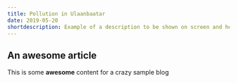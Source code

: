 ```yaml
---
title: Pollution in Ulaanbaatar
date: 2019-05-20
shortdescription: Example of a description to be shown on screen and help visualise what an actual portfoliowork might look like.
---
```


## An awesome article

This is some **awesome** content for a crazy sample blog